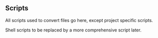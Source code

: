 ## Scripts

All scripts used to convert files go here, except project specific scripts. 

Shell scripts to be replaced by a more comprehensive script later. 